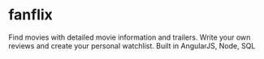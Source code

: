 # fanflix
Find movies with detailed movie information and trailers. Write your own reviews and create your personal watchlist. Built in AngularJS, Node, SQL
